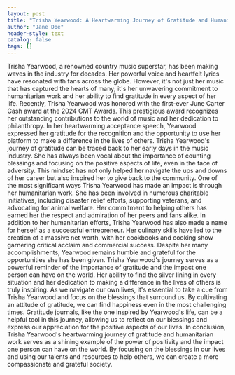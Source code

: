 ```yaml
---
layout: post
title: "Trisha Yearwood: A Heartwarming Journey of Gratitude and Humanitarian Work"
author: "Jane Doe"
header-style: text
catalog: false
tags: []
---
```


Trisha Yearwood, a renowned country music superstar, has been making waves in the industry for decades. Her powerful voice and heartfelt lyrics have resonated with fans across the globe. However, it's not just her music that has captured the hearts of many; it's her unwavering commitment to humanitarian work and her ability to find gratitude in every aspect of her life. Recently, Trisha Yearwood was honored with the first-ever June Carter Cash award at the 2024 CMT Awards. This prestigious award recognizes her outstanding contributions to the world of music and her dedication to philanthropy. In her heartwarming acceptance speech, Yearwood expressed her gratitude for the recognition and the opportunity to use her platform to make a difference in the lives of others. Trisha Yearwood's journey of gratitude can be traced back to her early days in the music industry. She has always been vocal about the importance of counting blessings and focusing on the positive aspects of life, even in the face of adversity. This mindset has not only helped her navigate the ups and downs of her career but also inspired her to give back to the community. One of the most significant ways Trisha Yearwood has made an impact is through her humanitarian work. She has been involved in numerous charitable initiatives, including disaster relief efforts, supporting veterans, and advocating for animal welfare. Her commitment to helping others has earned her the respect and admiration of her peers and fans alike. In addition to her humanitarian efforts, Trisha Yearwood has also made a name for herself as a successful entrepreneur. Her culinary skills have led to the creation of a massive net worth, with her cookbooks and cooking show garnering critical acclaim and commercial success. Despite her many accomplishments, Yearwood remains humble and grateful for the opportunities she has been given. Trisha Yearwood's journey serves as a powerful reminder of the importance of gratitude and the impact one person can have on the world. Her ability to find the silver lining in every situation and her dedication to making a difference in the lives of others is truly inspiring. As we navigate our own lives, it's essential to take a cue from Trisha Yearwood and focus on the blessings that surround us. By cultivating an attitude of gratitude, we can find happiness even in the most challenging times. Gratitude journals, like the one inspired by Yearwood's life, can be a helpful tool in this journey, allowing us to reflect on our blessings and express our appreciation for the positive aspects of our lives. In conclusion, Trisha Yearwood's heartwarming journey of gratitude and humanitarian work serves as a shining example of the power of positivity and the impact one person can have on the world. By focusing on the blessings in our lives and using our talents and resources to help others, we can create a more compassionate and grateful society.